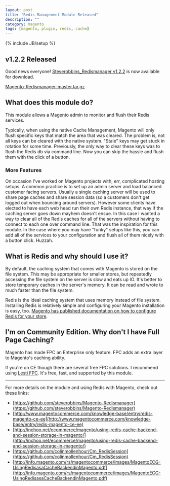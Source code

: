 ```yaml
---
layout: post
title: "Redis Management Module Released"
description: ""
category: magento
tags: [magento, plugin, redis, cache]
---
```

{% include JB/setup %}

## v1.2.2 Released

Good news everyone! [Steverobbins_Redismanager v1.2.2](https://github.com/steverobbins/Magento-Redismanager) is now available for download.

<a href="https://github.com/steverobbins/Magento-Redismanager/archive/master.tar.gz" class="bigOlButton">Magento-Redismanager-master.tar.gz</a>

## What does this module do?

This module allows a Magento admin to monitor and flush their Redis services.

Typically, when using the native Cache Management, Magento will only flush specific keys that match the area that was cleared.  The problem is, not all keys can be cleared with the native system.  "Stale" keys may get stuck in rotation for some time.  Previously, the only way to clear these keys was to flush the Redis db via command line.  Now you can skip the hassle and flush them with the click of a button.

### More Features

On occasion I've worked on Magento projects with, err, complicated hosting setups.  A common practice is to set up an admin server and load balanced customer facing servers.  Usually a single caching server will be used to share page caches and share session data (so a customers don't get logged out when bouncing around servers).  However some clients have elected to have each web head run their own Redis instance, that way if the caching server goes down mayhem doesn't ensue.  In this case I wanted a way to clear all of the Redis caches for all of the servers without having to connect to each one over command line.  That was the inspiration for this module.  In the case where you may have "funky" setups like this, you can add all of the services to your configuration and flush all of them nicely with a button click.  Huzzah.

## What is Redis and why should I use it?

By default, the caching system that comes with Magento is stored on the file system.  This may be appropriate for smaller stores, but repeatedly accessing the file system on the server is slow and eats up IO.  It's better to store temporary caches in the server's memory.  It can be read and wrote to much faster than the file system.

Redis is the ideal caching system that uses memory instead of file system.  Installing Redis is relatively simple and configuring your Magento installation is easy, too.  [Magento has published documentation on how to configure Redis for your store](http://www.magentocommerce.com/knowledge-base/entry/redis-magento-ce-ee).

## I'm on Community Edition.  Why don't I have Full Page Caching?

Magento has made FPC an Enterprise only feature.  FPC adds an extra layer to Magento's caching ability.

If you're on CE though there are several free FPC solutions.  I recommend using [Lesti FPC](http://gordonlesti.com/lestifpc/).  It's free, fast, and supported by this module.

---

For more details on the module and using Redis with Magento, check out these links:

* [https://github.com/steverobbins/Magento-Redismanager](https://github.com/steverobbins/Magento-Redismanager)
* [http://www.magentocommerce.com/knowledge-base/entry/redis-magento-ce-ee](http://www.magentocommerce.com/knowledge-base/entry/redis-magento-ce-ee)
* [http://inchoo.net/ecommerce/magento/using-redis-cache-backend-and-session-storage-in-magento/](http://inchoo.net/ecommerce/magento/using-redis-cache-backend-and-session-storage-in-magento/)
* [https://github.com/colinmollenhour/Cm_RedisSession](https://github.com/colinmollenhour/Cm_RedisSession)
* [http://info.magento.com/rs/magentocommerce/images/MagentoECG-UsingRedisasaCacheBackendinMagento.pdf](http://info.magento.com/rs/magentocommerce/images/MagentoECG-UsingRedisasaCacheBackendinMagento.pdf)
